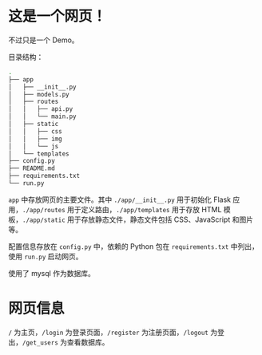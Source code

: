 # 这是一个网页！

不过只是一个 Demo。

目录结构：

```bash
.
├── app
│   ├── __init__.py
│   ├── models.py
│   ├── routes
│   │   ├── api.py
│   │   └── main.py
│   ├── static
│   │   ├── css
│   │   ├── img
│   │   └── js
│   └── templates
├── config.py
├── README.md
├── requirements.txt
└── run.py
```

`app` 中存放网页的主要文件。其中 `./app/__init__.py` 用于初始化 Flask 应用，`./app/routes` 用于定义路由，`./app/templates` 用于存放 HTML 模板，`./app/static` 用于存放静态文件，静态文件包括 CSS、JavaScript 和图片等。

配置信息存放在 `config.py` 中，依赖的 Python 包在 `requirements.txt` 中列出，使用 `run.py` 启动网页。

使用了 mysql 作为数据库。

# 网页信息

`/` 为主页，`/login` 为登录页面，`/register` 为注册页面，`/logout` 为登出，`/get_users` 为查看数据库。